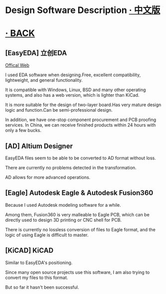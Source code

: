# Design Software Description [· 中文版](DSDcn.md)

# [· BACK](README.md)

[EasyEDA] 立创EDA
---
 [Offical Web](https://easyeda.com/)

I used EDA software when designing.Free, excellent compatibility, lightweight, and general functionality.

It is compatible with Windows, Linux, BSD and many other operating systems, and also has a web version, which is lighter than KiCad.

It is more suitable for the design of two-layer board.Has very mature design logic and function.Can be semi-professional design.

In addition, we have one-stop component procurement and PCB proofing services. In China, we can receive finished products within 24 hours with only a few bucks.

[AD] Altium Designer
---
EasyEDA files seem to be able to be converted to AD format without loss.

There are currently no problems detected in the transformation.

AD allows for more advanced operations.

[Eagle] Autodesk Eagle & Autodesk Fusion360
---
Because I used Autodesk modeling software for a while.

Among them, Fusion360 is very malleable to Eagle PCB, which can be directly used to design 3D printing or CNC shell for PCB.

There is currently no lossless conversion of files to Eagle format, and the logic of using Eagle is difficult to master.

[KiCAD] KiCAD
---
Similar to EasyEDA's positioning.

Since many open source projects use this software, I am also trying to convert my files to this format.

But so far it hasn't been successful.